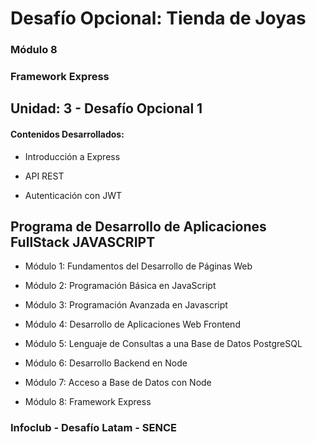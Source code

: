 # Desafío Opcional: Tienda de Joyas

### Módulo 8
### Framework Express

## Unidad: 3 - Desafío Opcional 1

#### Contenidos Desarrollados:

- Introducción a Express

- API REST

- Autenticación con JWT

## Programa de Desarrollo de Aplicaciones FullStack JAVASCRIPT

- Módulo 1: Fundamentos del Desarrollo de Páginas Web

- Módulo 2: Programación Básica en JavaScript

- Módulo 3: Programación Avanzada en Javascript

- Módulo 4: Desarrollo de Aplicaciones Web Frontend

- Módulo 5: Lenguaje de Consultas a una Base de Datos PostgreSQL

- Módulo 6: Desarrollo Backend en Node

- Módulo 7: Acceso a Base de Datos con Node

- Módulo 8: Framework Express


### Infoclub - Desafío Latam - SENCE